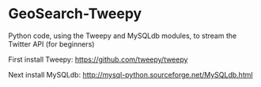 GeoSearch-Tweepy
================

Python code, using the Tweepy and MySQLdb modules, to stream the Twitter API (for beginners)

First install Tweepy: https://github.com/tweepy/tweepy

Next install MySQLdb: http://mysql-python.sourceforge.net/MySQLdb.html




